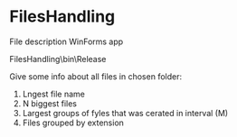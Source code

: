 # FilesHandling
File description WinForms app

FilesHandling\bin\Release

Give some info about all files in chosen folder:
1) Lngest file name
2) N biggest files
3) Largest groups of fyles that was cerated in interval (M)
4) Files grouped by extension
